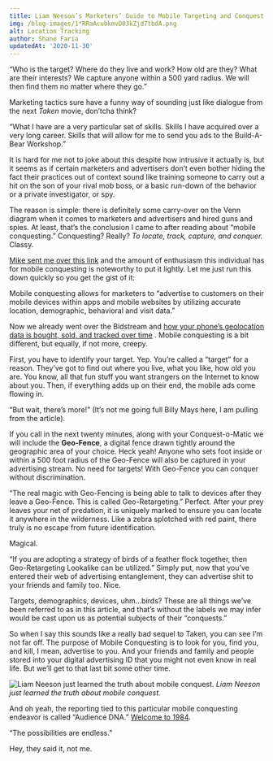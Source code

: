 ```yaml
---
title: Liam Neeson’s Marketers’ Guide to Mobile Targeting and Conquest
img: /blog-images/1*RRaAcubkmvD03kZjd7tbdA.png
alt: Location Tracking
author: Shane Faria
updatedAt: '2020-11-30'
---
```

“Who is the target? Where do they live and work? How old are they? What are their interests? We capture anyone within a
500 yard radius. We will then find them no matter where they go.”

Marketing tactics sure have a funny way of sounding just like dialogue from the next *Taken* movie, don’tcha think?

“What I have are a very particular set of skills. Skills I have acquired over a very long career. Skills that will allow
for me to send you ads to the Build-A-Bear Workshop.”

It is hard for me not to joke about this despite how intrusive it actually is, but it seems as if certain marketers and
advertisers don’t even bother hiding the fact their practices out of context sound like training someone to carry out a
hit on the son of your rival mob boss, or a basic run-down of the behavior or a private investigator, or spy.

The reason is simple: there is definitely some carry-over on the Venn diagram when it comes to marketers and advertisers
and hired guns and spies. At least, that’s the conclusion I came to after reading about “mobile conquesting.”
Conquesting? Really? *To locate, track, capture, and conquer.* Classy.

[Mike sent me over this link](https://www.vicimediainc.com/what-is-mobile-conquesting/) and the amount of enthusiasm
this individual has for mobile conquesting is noteworthy to put it lightly. Let me just run this down quickly so you get
the gist of it:

Mobile conquesting allows for marketers to “advertise to customers on their mobile devices within apps and mobile
websites by utilizing accurate location, demographic, behavioral and visit data.”

Now we already went over the Bidstream
and [how your phone’s geolocation data is bought, sold, and tracked over time](https://mytiki.com/blog/how-do-adv-know-location)
. Mobile conquesting is a bit different, but equally, if not more, creepy.

First, you have to identify your target. Yep. You’re called a “target” for a reason. They’ve got to find out where you
live, what you like, how old you are. You know, all that fun stuff you want strangers on the Internet to know about you.
Then, if everything adds up on their end, the mobile ads come flowing in.

“But wait, there’s more!” (It’s not me going full Billy Mays here, I am pulling from the article).

If you call in the next twenty minutes, along with your Conquest-o-Matic we will include the **Geo-Fence**, a digital
fence drawn tightly around the geographic area of your choice. Heck yeah! Anyone who sets foot inside or within a 500
foot radius of the Geo-Fence will also be captured in your advertising stream. No need for targets! With Geo-Fence you
can conquer without discrimination.

“The real magic with Geo-Fencing is being able to talk to devices after they leave a Geo-Fence. This is called
Geo-Retargeting.” Perfect. After your prey leaves your net of predation, it is uniquely marked to ensure you can locate
it anywhere in the wilderness. Like a zebra splotched with red paint, there truly is no escape from future
identification.

Magical.

“If you are adopting a strategy of birds of a feather flock together, then Geo-Retargeting Lookalike can be utilized.”
Simply put, now that you’ve entered their web of advertising entanglement, they can advertise shit to your friends and
family too. Nice.

Targets, demographics, devices, uhm…birds? These are all things we’ve been referred to as in this article, and that’s
without the labels we may infer would be cast upon us as potential subjects of their “conquests.”

So when I say this sounds like a really bad sequel to Taken, you can see I’m not far off. The purpose of Mobile
Conquesting is to look for you, find you, and kill, I mean, advertise to you. And your friends and family and people
stored into your digital advertising ID that you might not even know in real life. But we’ll get to that last bit some
other time.

![Liam Neeson just learned the truth about mobile conquest.](/blog-images/0*UBDcb8kQmOJKJo9A.png)
*Liam Neeson just learned the truth about mobile conquest.*  

And oh yeah, the reporting tied to this particular mobile conquesting endeavor is called “Audience
DNA.” [Welcome to 1984](https://www.youtube.com/watch?v=h6HLTBwCFO0).

“The possibilities are endless.”

Hey, they said it, not me.
